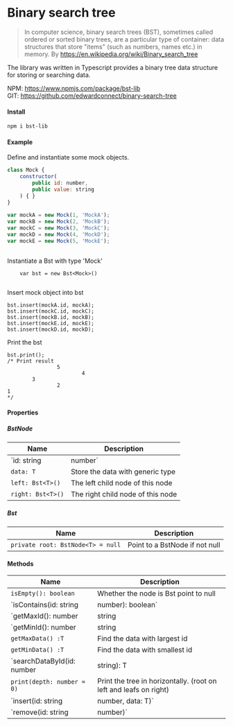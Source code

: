 # Binary search tree

> In computer science, binary search trees (BST), sometimes called ordered or sorted binary trees, are a particular type of container: data structures that store "items" (such as numbers, names etc.) in memory. 
By https://en.wikipedia.org/wiki/Binary_search_tree

The library was written in Typescript provides a binary tree data structure for storing or searching data. 

NPM: https://www.npmjs.com/package/bst-lib <br />
GIT: https://github.com/edwardconnect/binary-search-tree
#### Install
```bash
npm i bst-lib
```
#### Example
Define and instantiate some mock objects.
```javascript
class Mock {
    constructor(
    	public id: number,
    	public value: string
    ) { }
}
	
var mockA = new Mock(1, 'MockA');
var mockB = new Mock(2, 'MockB');
var mockC = new Mock(3, 'MockC');
var mockD = new Mock(4, 'MockD');
var mockE = new Mock(5, 'MockE');
    
```

Instantiate a Bst with type 'Mock'
```Javscript
	var bst = new Bst<Mock>()
	
```
Insert mock object into bst

```Javscript
bst.insert(mockA.id, mockA);
bst.insert(mockC.id, mockC);
bst.insert(mockB.id, mockB);
bst.insert(mockE.id, mockE);
bst.insert(mockD.id, mockD);
```
Print the bst
```
bst.print();
/* Print result
                5
                        4
        3
                2
1
*/
```
#### Properties
##### BstNode
| Name  | Description  |
| ------------ | ------------ |
| `id: string | number`  | The id of bst node. The searching relies on comparing the value of id  |
| `data: T`  | Store the data with generic type  |
| `left: Bst<T>()`  | The left child node of this node  |
| `right: Bst<T>()` | The right child node of this node   |
##### Bst
| Name  | Description  |
| ------------ | ------------ |
| `private root: BstNode<T> = null`  | Point to a BstNode if not null  |


#### Methods
|  Name |  Description |
| ------------ | ------------ |
| `isEmpty(): boolean` | Whether the node is Bst point to null  |
| `isContains(id: string | number): boolean`  | Whether the bst contain data with target id  |
| `getMaxId(): number | string | null`   | Find the largest id  |
| `getMinId(): number | string | null`   | Find the smallest id  |
| `getMaxData() :T`  | Find the data with largest id  |
| `getMinData() :T` |  Find the data with smallest id |
| `searchDataById(id: number | string): T | null` | Find the data by target id. Return null if not found  |
| `print(depth: number = 0)`  | Print the tree in horizontally. (root on left and leafs on right)  |
| `insert(id: string | number, data: T)` | Insert data into bst by inputting id of the data and data itself  |
| `remove(id: string | number)` | Remove the data by id  |

